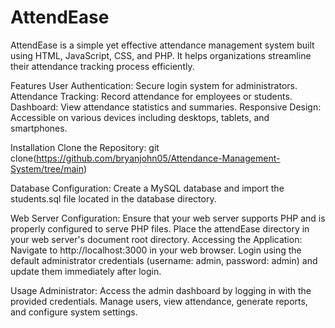 # AttendEase

AttendEase is a simple yet effective attendance management system built using HTML, JavaScript, CSS, and PHP. It helps organizations streamline their attendance tracking process efficiently.

Features
User Authentication: Secure login system for administrators.
Attendance Tracking: Record attendance for employees or students.
Dashboard: View attendance statistics and summaries.
Responsive Design: Accessible on various devices including desktops, tablets, and smartphones.

Installation
Clone the Repository: git clone(https://github.com/bryanjohn05/Attendance-Management-System/tree/main)

Database Configuration:
Create a MySQL database and import the students.sql file located in the database directory.

Web Server Configuration:
Ensure that your web server supports PHP and is properly configured to serve PHP files.
Place the attendEase directory in your web server's document root directory.
Accessing the Application:
Navigate to http://localhost:3000 in your web browser.
Login using the default administrator credentials (username: admin, password: admin) and update them immediately after login.

Usage
Administrator:
Access the admin dashboard by logging in with the provided credentials.
Manage users, view attendance, generate reports, and configure system settings.


